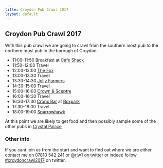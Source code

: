 ```yaml
---
title: Croydon Pub Crawl 2017
layout: default
---
```

## Croydon Pub Crawl 2017 ##

With this pub crawl we are going to crawl from the southern most pub to the northern most pub in the borough of Croydon.

- 11:00-11:50 Breakfast at [Cafe Shack](https://goo.gl/maps/YP4GPXpPDtq)
- 11:50-12:00 Travel
- 12:00-13:00 [The Fox](http://london.randomness.org.uk/wiki.cgi?Fox,_CR3_5QS)
- 13:00-13:30 Travel
- 13:30-14:30 [Jolly Farmers](http://www.jollyfarmers-purley.co.uk/)
- 14:30-15:00 Travel
- 15:00-16:00 [Crown & Sceptre](http://london.randomness.org.uk/wiki.cgi?Crown_And_Sceptre,_CR2_6RB)
- 16:00-16:30 Travel
- 16:30-17:30 [Cronx Bar](http://www.thecronx.com/#services) at [Boxpark](https://www.boxpark.co.uk/croydon/food-and-drink/the-cronx-brewery/)
- 17:30-18:00 Travel
- 18:00-19:00 [Sparrowhawk](http://thesparrowhawkpub.co.uk/)

At this point we are likely to get food and then possibly sample some of the other pubs in [Crystal Palace](http://london.randomness.org.uk/scripts/pubsearch.cgi?locale=Crystal+Palace&postal_district=&tube_distance=500&tube=&Search=Search)

### Other info ###

If you cant join us from the start and want to find out where we are either contact me on 07810 542 241 or [@rjw1 on twitter](https://twitter.com/rjw1) or indeed follow [#croydoncrawl2017](https://twitter.com/search?f=tweets&q=%23croydoncrawl2017&src=typd) on twitter.
